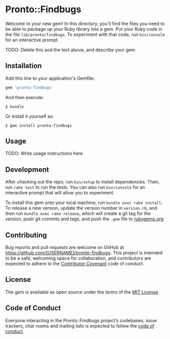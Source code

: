 # Pronto::Findbugs

Welcome to your new gem! In this directory, you'll find the files you need to be able to package up your Ruby library into a gem. Put your Ruby code in the file `lib/pronto/findbugs`. To experiment with that code, run `bin/console` for an interactive prompt.

TODO: Delete this and the text above, and describe your gem

## Installation

Add this line to your application's Gemfile:

```ruby
gem 'pronto-findbugs'
```

And then execute:

    $ bundle

Or install it yourself as:

    $ gem install pronto-findbugs

## Usage

TODO: Write usage instructions here

## Development

After checking out the repo, run `bin/setup` to install dependencies. Then, run `rake test` to run the tests. You can also run `bin/console` for an interactive prompt that will allow you to experiment.

To install this gem onto your local machine, run `bundle exec rake install`. To release a new version, update the version number in `version.rb`, and then run `bundle exec rake release`, which will create a git tag for the version, push git commits and tags, and push the `.gem` file to [rubygems.org](https://rubygems.org).

## Contributing

Bug reports and pull requests are welcome on GitHub at https://github.com/[USERNAME]/pronto-findbugs. This project is intended to be a safe, welcoming space for collaboration, and contributors are expected to adhere to the [Contributor Covenant](http://contributor-covenant.org) code of conduct.

## License

The gem is available as open source under the terms of the [MIT License](https://opensource.org/licenses/MIT).

## Code of Conduct

Everyone interacting in the Pronto::Findbugs project’s codebases, issue trackers, chat rooms and mailing lists is expected to follow the [code of conduct](https://github.com/[USERNAME]/pronto-findbugs/blob/master/CODE_OF_CONDUCT.md).
